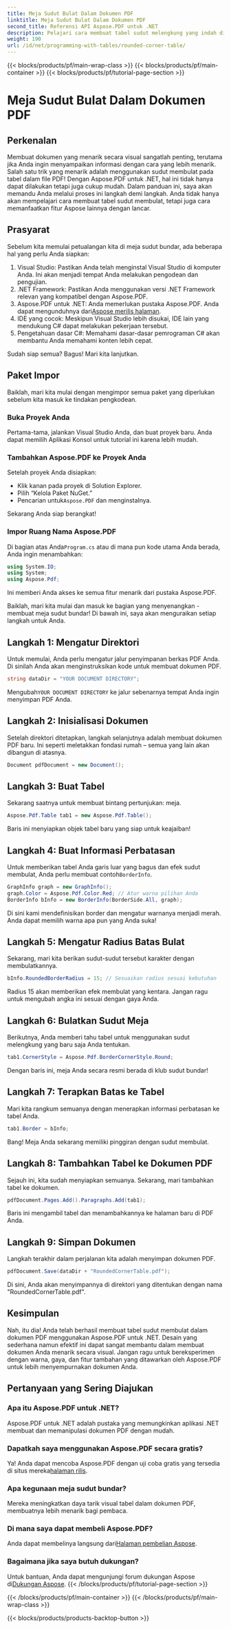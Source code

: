 ```yaml
---
title: Meja Sudut Bulat Dalam Dokumen PDF
linktitle: Meja Sudut Bulat Dalam Dokumen PDF
second_title: Referensi API Aspose.PDF untuk .NET
description: Pelajari cara membuat tabel sudut melengkung yang indah di dokumen PDF Anda menggunakan Aspose.PDF untuk .NET dengan panduan langkah demi langkah ini.
weight: 190
url: /id/net/programming-with-tables/rounded-corner-table/
---
```


{{< blocks/products/pf/main-wrap-class >}}
{{< blocks/products/pf/main-container >}}
{{< blocks/products/pf/tutorial-page-section >}}

# Meja Sudut Bulat Dalam Dokumen PDF

## Perkenalan

Membuat dokumen yang menarik secara visual sangatlah penting, terutama jika Anda ingin menyampaikan informasi dengan cara yang lebih menarik. Salah satu trik yang menarik adalah menggunakan sudut membulat pada tabel dalam file PDF! Dengan Aspose.PDF untuk .NET, hal ini tidak hanya dapat dilakukan tetapi juga cukup mudah. Dalam panduan ini, saya akan memandu Anda melalui proses ini langkah demi langkah. Anda tidak hanya akan mempelajari cara membuat tabel sudut membulat, tetapi juga cara memanfaatkan fitur Aspose lainnya dengan lancar.

## Prasyarat

Sebelum kita memulai petualangan kita di meja sudut bundar, ada beberapa hal yang perlu Anda siapkan:

1. Visual Studio: Pastikan Anda telah menginstal Visual Studio di komputer Anda. Ini akan menjadi tempat Anda melakukan pengodean dan pengujian.
2. .NET Framework: Pastikan Anda menggunakan versi .NET Framework relevan yang kompatibel dengan Aspose.PDF.
3. Aspose.PDF untuk .NET: Anda memerlukan pustaka Aspose.PDF. Anda dapat mengunduhnya dari[Aspose merilis halaman](https://releases.aspose.com/pdf/net/).
4. IDE yang cocok: Meskipun Visual Studio lebih disukai, IDE lain yang mendukung C# dapat melakukan pekerjaan tersebut.
5. Pengetahuan dasar C#: Memahami dasar-dasar pemrograman C# akan membantu Anda memahami konten lebih cepat.

Sudah siap semua? Bagus! Mari kita lanjutkan.

## Paket Impor

Baiklah, mari kita mulai dengan mengimpor semua paket yang diperlukan sebelum kita masuk ke tindakan pengkodean. 

### Buka Proyek Anda

Pertama-tama, jalankan Visual Studio Anda, dan buat proyek baru. Anda dapat memilih Aplikasi Konsol untuk tutorial ini karena lebih mudah.

### Tambahkan Aspose.PDF ke Proyek Anda

Setelah proyek Anda disiapkan:
- Klik kanan pada proyek di Solution Explorer.
- Pilih “Kelola Paket NuGet.”
-  Pencarian untuk`Aspose.PDF` dan menginstalnya.

Sekarang Anda siap berangkat!

### Impor Ruang Nama Aspose.PDF

 Di bagian atas Anda`Program.cs` atau di mana pun kode utama Anda berada, Anda ingin menambahkan:

```csharp
using System.IO;
using System;
using Aspose.Pdf;
```

Ini memberi Anda akses ke semua fitur menarik dari pustaka Aspose.PDF.

Baiklah, mari kita mulai dan masuk ke bagian yang menyenangkan - membuat meja sudut bundar! Di bawah ini, saya akan menguraikan setiap langkah untuk Anda.

## Langkah 1: Mengatur Direktori

Untuk memulai, Anda perlu mengatur jalur penyimpanan berkas PDF Anda. Di sinilah Anda akan menginstruksikan kode untuk membuat dokumen PDF.

```csharp
string dataDir = "YOUR DOCUMENT DIRECTORY";
```

 Mengubah`YOUR DOCUMENT DIRECTORY` ke jalur sebenarnya tempat Anda ingin menyimpan PDF Anda. 

## Langkah 2: Inisialisasi Dokumen

Setelah direktori ditetapkan, langkah selanjutnya adalah membuat dokumen PDF baru. Ini seperti meletakkan fondasi rumah – semua yang lain akan dibangun di atasnya.

```csharp
Document pdfDocument = new Document();
```

## Langkah 3: Buat Tabel

Sekarang saatnya untuk membuat bintang pertunjukan: meja.

```csharp
Aspose.Pdf.Table tab1 = new Aspose.Pdf.Table();
```

Baris ini menyiapkan objek tabel baru yang siap untuk keajaiban!

## Langkah 4: Buat Informasi Perbatasan

 Untuk memberikan tabel Anda garis luar yang bagus dan efek sudut membulat, Anda perlu membuat contoh`BorderInfo`.

```csharp
GraphInfo graph = new GraphInfo();
graph.Color = Aspose.Pdf.Color.Red; // Atur warna pilihan Anda
BorderInfo bInfo = new BorderInfo(BorderSide.All, graph);
```

Di sini kami mendefinisikan border dan mengatur warnanya menjadi merah. Anda dapat memilih warna apa pun yang Anda suka!

## Langkah 5: Mengatur Radius Batas Bulat

Sekarang, mari kita berikan sudut-sudut tersebut karakter dengan membulatkannya.

```csharp
bInfo.RoundedBorderRadius = 15; // Sesuaikan radius sesuai kebutuhan
```

Radius 15 akan memberikan efek membulat yang kentara. Jangan ragu untuk mengubah angka ini sesuai dengan gaya Anda.

## Langkah 6: Bulatkan Sudut Meja

Berikutnya, Anda memberi tahu tabel untuk menggunakan sudut melengkung yang baru saja Anda tentukan.

```csharp
tab1.CornerStyle = Aspose.Pdf.BorderCornerStyle.Round;
```

Dengan baris ini, meja Anda secara resmi berada di klub sudut bundar!

## Langkah 7: Terapkan Batas ke Tabel

Mari kita rangkum semuanya dengan menerapkan informasi perbatasan ke tabel Anda.

```csharp
tab1.Border = bInfo;
```

Bang! Meja Anda sekarang memiliki pinggiran dengan sudut membulat.

## Langkah 8: Tambahkan Tabel ke Dokumen PDF

Sejauh ini, kita sudah menyiapkan semuanya. Sekarang, mari tambahkan tabel ke dokumen.

```csharp
pdfDocument.Pages.Add().Paragraphs.Add(tab1);
```

Baris ini mengambil tabel dan menambahkannya ke halaman baru di PDF Anda. 

## Langkah 9: Simpan Dokumen

Langkah terakhir dalam perjalanan kita adalah menyimpan dokumen PDF. 

```csharp
pdfDocument.Save(dataDir + "RoundedCornerTable.pdf");
```

Di sini, Anda akan menyimpannya di direktori yang ditentukan dengan nama "RoundedCornerTable.pdf".

## Kesimpulan

Nah, itu dia! Anda telah berhasil membuat tabel sudut membulat dalam dokumen PDF menggunakan Aspose.PDF untuk .NET. Desain yang sederhana namun efektif ini dapat sangat membantu dalam membuat dokumen Anda menarik secara visual. Jangan ragu untuk bereksperimen dengan warna, gaya, dan fitur tambahan yang ditawarkan oleh Aspose.PDF untuk lebih menyempurnakan dokumen Anda.

## Pertanyaan yang Sering Diajukan

### Apa itu Aspose.PDF untuk .NET?
Aspose.PDF untuk .NET adalah pustaka yang memungkinkan aplikasi .NET membuat dan memanipulasi dokumen PDF dengan mudah.

### Dapatkah saya menggunakan Aspose.PDF secara gratis?
 Ya! Anda dapat mencoba Aspose.PDF dengan uji coba gratis yang tersedia di situs mereka[halaman rilis](https://releases.aspose.com/).

### Apa kegunaan meja sudut bundar?
Mereka meningkatkan daya tarik visual tabel dalam dokumen PDF, membuatnya lebih menarik bagi pembaca.

### Di mana saya dapat membeli Aspose.PDF?
 Anda dapat membelinya langsung dari[Halaman pembelian Aspose](https://purchase.aspose.com/buy).

### Bagaimana jika saya butuh dukungan?
 Untuk bantuan, Anda dapat mengunjungi forum dukungan Aspose di[Dukungan Aspose](https://forum.aspose.com/c/pdf/10).
{{< /blocks/products/pf/tutorial-page-section >}}

{{< /blocks/products/pf/main-container >}}
{{< /blocks/products/pf/main-wrap-class >}}

{{< blocks/products/products-backtop-button >}}
